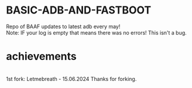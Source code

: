 # BASIC-ADB-AND-FASTBOOT
Repo of BAAF updates to latest adb every may!
<br>
Note: IF your log is empty that means there was no errors! This isn't a bug.
<br>
# achievements
<br>
1st fork: Letmebreath - 15.06.2024 Thanks for forking.
